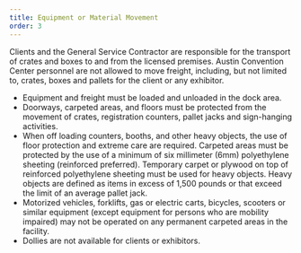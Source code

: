 ```yaml
---
title: Equipment or Material Movement
order: 3
---
```


Clients and the General Service Contractor are responsible for the transport of crates and boxes to and from the licensed premises. Austin Convention Center personnel are not allowed to move freight, including, but not limited to, crates, boxes and pallets for the client or any exhibitor.
						
- Equipment and freight must be loaded and unloaded in the dock area.
- Doorways, carpeted areas, and floors must be protected from the movement of crates, registration counters, pallet jacks and sign-hanging activities.
- When off loading counters, booths, and other heavy objects, the use of floor protection and extreme care are required. Carpeted areas must be protected by the use of a minimum of six millimeter (6mm) polyethylene sheeting (reinforced preferred). Temporary carpet or plywood on top of reinforced polyethylene sheeting must be used for heavy objects. Heavy objects are defined as items in excess of 1,500 pounds or that exceed the limit of an average pallet jack.
- Motorized vehicles, forklifts, gas or electric carts, bicycles, scooters or similar equipment (except equipment for persons who are mobility impaired) may not be operated on any permanent carpeted areas in the facility.
- Dollies are not available for clients or exhibitors. 
